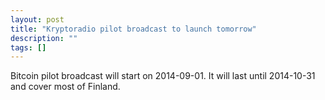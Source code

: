 ```yaml
---
layout: post
title: "Kryptoradio pilot broadcast to launch tomorrow"
description: ""
tags: []
---
```


Bitcoin pilot broadcast will start on 2014-09-01. It will last until 2014-10-31 and cover most of Finland.
